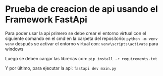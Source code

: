 # Prueba de creacion de api usando el Framework FastApi
Para poder usar la api primero se debe crear el entorno virtual con el siguiente comando en el cmd en la carpeta del repositorio:
`python -m venv venv`
después se activar el entorno virtual con:
`venv\scripts\activate`
para windows

Luego se deben cargar las librerias con:
`pip install -r requirements.txt`

Y por último, para ejecutar la api: 
`fastapi dev main.py`
